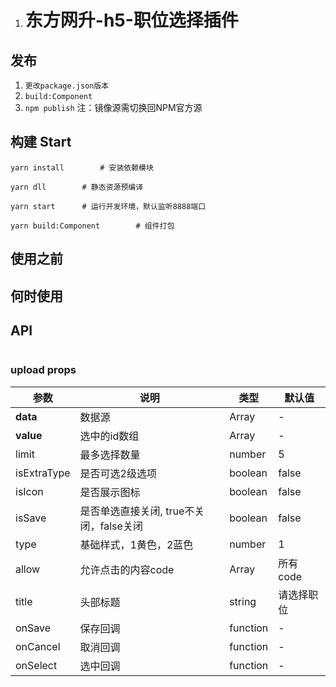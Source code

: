 1. # 东方网升-h5-职位选择插件 

## 发布

1. `更改package.json版本`
2. `build:Component`
3. `npm publish` 注：镜像源需切换回NPM官方源


## 构建 Start

```
yarn install		# 安装依赖模块
```

```
yarn dll		# 静态资源预编译
```

```
yarn start		# 运行开发环境，默认监听8888端口
```

```
yarn build:Component		# 组件打包
```

## 使用之前


## 何时使用


## API

```jsx

```
### upload props

| 参数 | 说明 | 类型 | 默认值 |
| --- | --- | --- | --- |
| **data** | 数据源 | Array | - |
| **value** | 选中的id数组 | Array | - |
| limit | 最多选择数量 | number | 5 |
| isExtraType | 是否可选2级选项 | boolean | false |
| isIcon | 是否展示图标 | boolean | false |
| isSave | 是否单选直接关闭, true不关闭，false关闭 | boolean | false |
| type | 基础样式，1黄色，2蓝色 | number | 1 |
| allow | 允许点击的内容code | Array | 所有code |
| title | 头部标题 | string | 请选择职位 |
| onSave | 保存回调 | function | - |
| onCancel | 取消回调 | function | - |
| onSelect | 选中回调 | function | - |